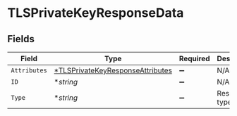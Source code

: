 # TLSPrivateKeyResponseData


## Fields

| Field                                                                                      | Type                                                                                       | Required                                                                                   | Description                                                                                | Example                                                                                    |
| ------------------------------------------------------------------------------------------ | ------------------------------------------------------------------------------------------ | ------------------------------------------------------------------------------------------ | ------------------------------------------------------------------------------------------ | ------------------------------------------------------------------------------------------ |
| `Attributes`                                                                               | [*TLSPrivateKeyResponseAttributes](../../models/shared/tlsprivatekeyresponseattributes.md) | :heavy_minus_sign:                                                                         | N/A                                                                                        |                                                                                            |
| `ID`                                                                                       | **string*                                                                                  | :heavy_minus_sign:                                                                         | N/A                                                                                        | KeYguUGZzb2W9Euo4moOR                                                                      |
| `Type`                                                                                     | **string*                                                                                  | :heavy_minus_sign:                                                                         | Resource type                                                                              |                                                                                            |